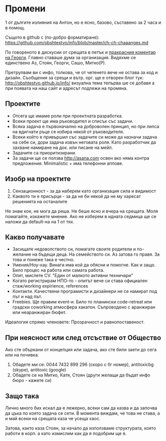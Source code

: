# Промени
1 от дългите излияния на Антон, но е ясно, базово, съставено за 2 часа и в помощ. 

Същото в github с (по-добро форматиране): https://github.com/obshtestvo/info/blob/master/ch-ch-chaaanges.md

По говореното в дискусии от срещата в петък и [пракрасния коментар на Георги](https://github.com/obshtestvo/info/blob/master/georgi-atanasov-post-first-meeting-feedback.md).
Главно ставаше дума за организация. Видяхме се единствено Аз, Стоян, Георги, Сашо, Митко(Р).

Претрупвам ви с инфо, толкова, че от четенето вече не остава за код и дизайн. Съобщения за срещи и вътр. орг. ще е отворен блог тук: http://obshtestvo.github.io/info/ визуална тема тепърва ше се добавя а при появата на наш сайт и адресът подлежи на промяна.

## Проектите
- Отсега ще имаме роли при проектната разработка.
- Всеки проект ще има ръководител и списък със задачи.
- Всяка задача е първоначално на доброволен принцип, но при липса на вдигнати ръце се избира някой от ръководителя.
- Всеки който е привършил със задачите си може да назначи задача на себе си, дори задача извън неговата роля. Като разработчик да захване намиране на док. или писане на мейл.
- Задачите са приоритизирани.
- За задачи ще се ползва http://asana.com освен ако няма контра предложения. Minimalistic + има телефонни аппове.

## Изобр на проектите
1. Сензационност - за да наберем като организация сила и видимост
1. Каквото ти е присърце - за да не би някой да не му харесат решенията на останалите

Не знам кое, не мога да реша. Не беше ясно и вчера на срещата. Моля помагайте, изкажете мнение. Ако не изберем в идната седмица ще се наложи да default-на на 1 от тях.

## Какво получавате
- Засищате недоволството си, помагате своите родители и по-желание на бъдещи деца. На семейството си. Аз затова го правя. За това и понеже така е честно.
- Умения/Ноу-хау. Винаги има кой да обясни и помогне. Как и защо. Било процес на работа или самата работа. 
- Опит, мислете CV. "Един от малкото активни техничари"
- Когато регистрирам НПО-то - опитът вече си става официален стаж/working expirience, references
- Контакти. Качествени програмисти и дизайнери не се намират под път и над път.
- Freebies. Ще правим event-и. Било то планински code-retreat или градски coworking атмосфера хакатон. Съпроводено с аранжиран или неаранжиран бюфет.

Идеалогия спрямо членовете: Прозрачност и равнопоставеност.

## При неясност или след отсъствие от Общество
Ако сте объркани от концепция или задача, ако сте били заети до сега или на почивка.

1. Обадете ми се: 0044 7432 899 296 (скоро с бг номер), antitoxicbg (skype), antitoxic (google)
2. Обадете се на Митко, Катя, Стоян (други желащи да бъдат инфо бюро - кажете си)

## Защо така
Лично много бих искал да е лежерно, всеки сам да казва и да започва да цъка по която задача се сети. В момента виждам, че това не става, а и май всеки на срещата каза че усеща хаос.

Затова, както каза Стоян, за начало да използваме структурата, която работи в корп. а като измислим как да я подобрим ще я.
